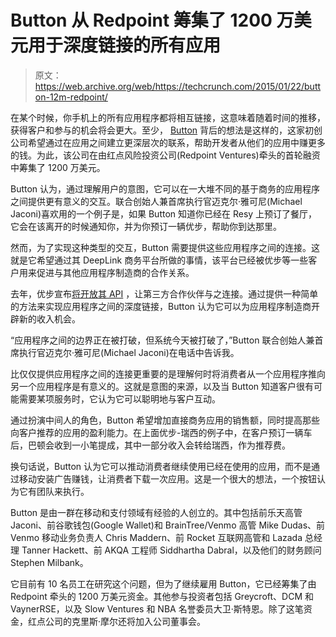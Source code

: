 # Button 从 Redpoint 筹集了 1200 万美元用于深度链接的所有应用 

> 原文：<https://web.archive.org/web/https://techcrunch.com/2015/01/22/button-12m-redpoint/>

在某个时候，你手机上的所有应用程序都将相互链接，这意味着随着时间的推移，获得客户和参与的机会将会更大。至少， [Button](https://web.archive.org/web/20221007015943/http://www.usebutton.com/) 背后的想法是这样的，这家初创公司希望通过在应用之间建立更深层次的联系，帮助开发者从他们的应用中赚更多的钱。为此，该公司在由红点风险投资公司(Redpoint Ventures)牵头的首轮融资中筹集了 1200 万美元。

Button 认为，通过理解用户的意图，它可以在一大堆不同的基于商务的应用程序之间提供更有意义的交互。联合创始人兼首席执行官迈克尔·雅可尼(Michael Jaconi)喜欢用的一个例子是，如果 Button 知道你已经在 Resy 上预订了餐厅，它会在该离开的时候通知你，并为你预订一辆优步，帮助你到达那里。

然而，为了实现这种类型的交互，Button 需要提供这些应用程序之间的连接。这就是它希望通过其 DeepLink 商务平台所做的事情，该平台已经被优步等一些客户用来促进与其他应用程序制造商的合作关系。

去年，优步宣布[将开放其 API](https://web.archive.org/web/20221007015943/https://beta.techcrunch.com/2014/08/20/uber-api-part-deux/) ，让第三方合作伙伴与之连接。通过提供一种简单的方法来实现应用程序之间的深度链接，Button 认为它可以为应用程序制造商开辟新的收入机会。

“应用程序之间的边界正在被打破，但系统今天被打破了，”Button 联合创始人兼首席执行官迈克尔·雅可尼(Michael Jaconi)在电话中告诉我。

比仅仅提供应用程序之间的连接更重要的是理解何时将消费者从一个应用程序推向另一个应用程序是有意义的。这就是意图的来源，以及当 Button 知道客户很有可能需要某项服务时，它认为它可以聪明地与客户互动。

通过扮演中间人的角色，Button 希望增加直接商务应用的销售额，同时提高那些向客户推荐的应用的盈利能力。在上面优步-瑞西的例子中，在客户预订一辆车后，巴顿会收到一小笔提成，其中一部分收入会转给瑞西，作为推荐费。

换句话说，Button 认为它可以推动消费者继续使用已经在使用的应用，而不是通过移动安装广告赚钱，让消费者下载一次应用。这是一个很大的想法，一个按钮认为它有团队来执行。

Button 是由一群在移动和支付领域有经验的人创立的。其中包括前乐天高管 Jaconi、前谷歌钱包(Google Wallet)和 BrainTree/Venmo 高管 Mike Dudas、前 Venmo 移动业务负责人 Chris Maddern、前 Rocket 互联网高管和 Lazada 总经理 Tanner Hackett、前 AKQA 工程师 Siddhartha Dabral，以及他们的财务顾问 Stephen Milbank。

它目前有 10 名员工在研究这个问题，但为了继续雇用 Button，它已经筹集了由 Redpoint 牵头的 1200 万美元资金。其他参与投资者包括 Greycroft、DCM 和 VaynerRSE，以及 Slow Ventures 和 NBA 名誉委员大卫·斯特恩。除了这笔资金，红点公司的克里斯·摩尔还将加入公司董事会。